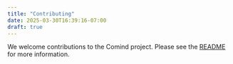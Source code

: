 ```yaml
---
title: "Contributing"
date: 2025-03-30T16:39:16-07:00
draft: true
---
```


We welcome contributions to the Comind project. Please see the [README](https://github.com/cpfiffer/comind) for more information.


